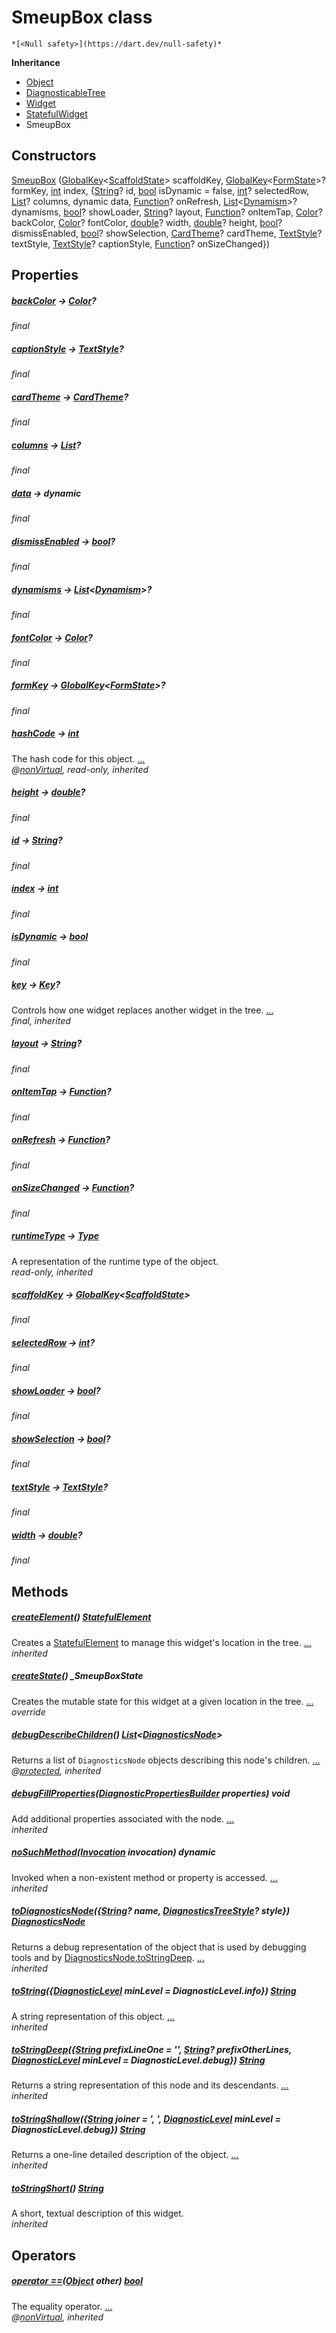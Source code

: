 


# SmeupBox class






    *[<Null safety>](https://dart.dev/null-safety)*





**Inheritance**

- [Object](https://api.flutter.dev/flutter/dart-core/Object-class.html)
- [DiagnosticableTree](https://api.flutter.dev/flutter/foundation/DiagnosticableTree-class.html)
- [Widget](https://api.flutter.dev/flutter/widgets/Widget-class.html)
- [StatefulWidget](https://api.flutter.dev/flutter/widgets/StatefulWidget-class.html)
- SmeupBox






## Constructors

[SmeupBox](../smeup_widgets_smeup_box/SmeupBox/SmeupBox.md) ([GlobalKey](https://api.flutter.dev/flutter/widgets/GlobalKey-class.html)&lt;[ScaffoldState](https://api.flutter.dev/flutter/material/ScaffoldState-class.html)> scaffoldKey, [GlobalKey](https://api.flutter.dev/flutter/widgets/GlobalKey-class.html)&lt;[FormState](https://api.flutter.dev/flutter/widgets/FormState-class.html)>? formKey, [int](https://api.flutter.dev/flutter/dart-core/int-class.html) index, {[String](https://api.flutter.dev/flutter/dart-core/String-class.html)? id, [bool](https://api.flutter.dev/flutter/dart-core/bool-class.html) isDynamic = false, [int](https://api.flutter.dev/flutter/dart-core/int-class.html)? selectedRow, [List](https://api.flutter.dev/flutter/dart-core/List-class.html)? columns, dynamic data, [Function](https://api.flutter.dev/flutter/dart-core/Function-class.html)? onRefresh, [List](https://api.flutter.dev/flutter/dart-core/List-class.html)&lt;[Dynamism](../smeup_models_dynamism/Dynamism-class.md)>? dynamisms, [bool](https://api.flutter.dev/flutter/dart-core/bool-class.html)? showLoader, [String](https://api.flutter.dev/flutter/dart-core/String-class.html)? layout, [Function](https://api.flutter.dev/flutter/dart-core/Function-class.html)? onItemTap, [Color](https://api.flutter.dev/flutter/dart-ui/Color-class.html)? backColor, [Color](https://api.flutter.dev/flutter/dart-ui/Color-class.html)? fontColor, [double](https://api.flutter.dev/flutter/dart-core/double-class.html)? width, [double](https://api.flutter.dev/flutter/dart-core/double-class.html)? height, [bool](https://api.flutter.dev/flutter/dart-core/bool-class.html)? dismissEnabled, [bool](https://api.flutter.dev/flutter/dart-core/bool-class.html)? showSelection, [CardTheme](https://api.flutter.dev/flutter/material/CardTheme-class.html)? cardTheme, [TextStyle](https://api.flutter.dev/flutter/painting/TextStyle-class.html)? textStyle, [TextStyle](https://api.flutter.dev/flutter/painting/TextStyle-class.html)? captionStyle, [Function](https://api.flutter.dev/flutter/dart-core/Function-class.html)? onSizeChanged})

    


## Properties

##### [backColor](../smeup_widgets_smeup_box/SmeupBox/backColor.md) &#8594; [Color](https://api.flutter.dev/flutter/dart-ui/Color-class.html)?



   
_final_



##### [captionStyle](../smeup_widgets_smeup_box/SmeupBox/captionStyle.md) &#8594; [TextStyle](https://api.flutter.dev/flutter/painting/TextStyle-class.html)?



   
_final_



##### [cardTheme](../smeup_widgets_smeup_box/SmeupBox/cardTheme.md) &#8594; [CardTheme](https://api.flutter.dev/flutter/material/CardTheme-class.html)?



   
_final_



##### [columns](../smeup_widgets_smeup_box/SmeupBox/columns.md) &#8594; [List](https://api.flutter.dev/flutter/dart-core/List-class.html)?



   
_final_



##### [data](../smeup_widgets_smeup_box/SmeupBox/data.md) &#8594; dynamic



   
_final_



##### [dismissEnabled](../smeup_widgets_smeup_box/SmeupBox/dismissEnabled.md) &#8594; [bool](https://api.flutter.dev/flutter/dart-core/bool-class.html)?



   
_final_



##### [dynamisms](../smeup_widgets_smeup_box/SmeupBox/dynamisms.md) &#8594; [List](https://api.flutter.dev/flutter/dart-core/List-class.html)&lt;[Dynamism](../smeup_models_dynamism/Dynamism-class.md)>?



   
_final_



##### [fontColor](../smeup_widgets_smeup_box/SmeupBox/fontColor.md) &#8594; [Color](https://api.flutter.dev/flutter/dart-ui/Color-class.html)?



   
_final_



##### [formKey](../smeup_widgets_smeup_box/SmeupBox/formKey.md) &#8594; [GlobalKey](https://api.flutter.dev/flutter/widgets/GlobalKey-class.html)&lt;[FormState](https://api.flutter.dev/flutter/widgets/FormState-class.html)>?



   
_final_



##### [hashCode](https://api.flutter.dev/flutter/widgets/Widget/hashCode.html) &#8594; [int](https://api.flutter.dev/flutter/dart-core/int-class.html)



The hash code for this object. [...](https://api.flutter.dev/flutter/widgets/Widget/hashCode.html)  
_@[nonVirtual](https://pub.dev/documentation/meta/1.7.0/meta/nonVirtual-constant.html), read-only, inherited_



##### [height](../smeup_widgets_smeup_box/SmeupBox/height.md) &#8594; [double](https://api.flutter.dev/flutter/dart-core/double-class.html)?



   
_final_



##### [id](../smeup_widgets_smeup_box/SmeupBox/id.md) &#8594; [String](https://api.flutter.dev/flutter/dart-core/String-class.html)?



   
_final_



##### [index](../smeup_widgets_smeup_box/SmeupBox/index.md) &#8594; [int](https://api.flutter.dev/flutter/dart-core/int-class.html)



   
_final_



##### [isDynamic](../smeup_widgets_smeup_box/SmeupBox/isDynamic.md) &#8594; [bool](https://api.flutter.dev/flutter/dart-core/bool-class.html)



   
_final_



##### [key](https://api.flutter.dev/flutter/widgets/Widget/key.html) &#8594; [Key](https://api.flutter.dev/flutter/foundation/Key-class.html)?



Controls how one widget replaces another widget in the tree. [...](https://api.flutter.dev/flutter/widgets/Widget/key.html)  
_final, inherited_



##### [layout](../smeup_widgets_smeup_box/SmeupBox/layout.md) &#8594; [String](https://api.flutter.dev/flutter/dart-core/String-class.html)?



   
_final_



##### [onItemTap](../smeup_widgets_smeup_box/SmeupBox/onItemTap.md) &#8594; [Function](https://api.flutter.dev/flutter/dart-core/Function-class.html)?



   
_final_



##### [onRefresh](../smeup_widgets_smeup_box/SmeupBox/onRefresh.md) &#8594; [Function](https://api.flutter.dev/flutter/dart-core/Function-class.html)?



   
_final_



##### [onSizeChanged](../smeup_widgets_smeup_box/SmeupBox/onSizeChanged.md) &#8594; [Function](https://api.flutter.dev/flutter/dart-core/Function-class.html)?



   
_final_



##### [runtimeType](https://api.flutter.dev/flutter/dart-core/Object/runtimeType.html) &#8594; [Type](https://api.flutter.dev/flutter/dart-core/Type-class.html)



A representation of the runtime type of the object.   
_read-only, inherited_



##### [scaffoldKey](../smeup_widgets_smeup_box/SmeupBox/scaffoldKey.md) &#8594; [GlobalKey](https://api.flutter.dev/flutter/widgets/GlobalKey-class.html)&lt;[ScaffoldState](https://api.flutter.dev/flutter/material/ScaffoldState-class.html)>



   
_final_



##### [selectedRow](../smeup_widgets_smeup_box/SmeupBox/selectedRow.md) &#8594; [int](https://api.flutter.dev/flutter/dart-core/int-class.html)?



   
_final_



##### [showLoader](../smeup_widgets_smeup_box/SmeupBox/showLoader.md) &#8594; [bool](https://api.flutter.dev/flutter/dart-core/bool-class.html)?



   
_final_



##### [showSelection](../smeup_widgets_smeup_box/SmeupBox/showSelection.md) &#8594; [bool](https://api.flutter.dev/flutter/dart-core/bool-class.html)?



   
_final_



##### [textStyle](../smeup_widgets_smeup_box/SmeupBox/textStyle.md) &#8594; [TextStyle](https://api.flutter.dev/flutter/painting/TextStyle-class.html)?



   
_final_



##### [width](../smeup_widgets_smeup_box/SmeupBox/width.md) &#8594; [double](https://api.flutter.dev/flutter/dart-core/double-class.html)?



   
_final_




## Methods

##### [createElement](https://api.flutter.dev/flutter/widgets/StatefulWidget/createElement.html)() [StatefulElement](https://api.flutter.dev/flutter/widgets/StatefulElement-class.html)



Creates a <a href="https://api.flutter.dev/flutter/widgets/StatefulElement-class.html">StatefulElement</a> to manage this widget's location in the tree. [...](https://api.flutter.dev/flutter/widgets/StatefulWidget/createElement.html)  
_inherited_



##### [createState](../smeup_widgets_smeup_box/SmeupBox/createState.md)() _SmeupBoxState



Creates the mutable state for this widget at a given location in the tree. [...](../smeup_widgets_smeup_box/SmeupBox/createState.md)  
_override_



##### [debugDescribeChildren](https://api.flutter.dev/flutter/foundation/DiagnosticableTree/debugDescribeChildren.html)() [List](https://api.flutter.dev/flutter/dart-core/List-class.html)&lt;[DiagnosticsNode](https://api.flutter.dev/flutter/foundation/DiagnosticsNode-class.html)>



Returns a list of <code>DiagnosticsNode</code> objects describing this node's
children. [...](https://api.flutter.dev/flutter/foundation/DiagnosticableTree/debugDescribeChildren.html)  
_@[protected](https://pub.dev/documentation/meta/1.7.0/meta/protected-constant.html), inherited_



##### [debugFillProperties](https://api.flutter.dev/flutter/widgets/Widget/debugFillProperties.html)([DiagnosticPropertiesBuilder](https://api.flutter.dev/flutter/foundation/DiagnosticPropertiesBuilder-class.html) properties) void



Add additional properties associated with the node. [...](https://api.flutter.dev/flutter/widgets/Widget/debugFillProperties.html)  
_inherited_



##### [noSuchMethod](https://api.flutter.dev/flutter/dart-core/Object/noSuchMethod.html)([Invocation](https://api.flutter.dev/flutter/dart-core/Invocation-class.html) invocation) dynamic



Invoked when a non-existent method or property is accessed. [...](https://api.flutter.dev/flutter/dart-core/Object/noSuchMethod.html)  
_inherited_



##### [toDiagnosticsNode](https://api.flutter.dev/flutter/foundation/DiagnosticableTree/toDiagnosticsNode.html)({[String](https://api.flutter.dev/flutter/dart-core/String-class.html)? name, [DiagnosticsTreeStyle](https://api.flutter.dev/flutter/foundation/DiagnosticsTreeStyle.html)? style}) [DiagnosticsNode](https://api.flutter.dev/flutter/foundation/DiagnosticsNode-class.html)



Returns a debug representation of the object that is used by debugging
tools and by <a href="https://api.flutter.dev/flutter/foundation/DiagnosticsNode/toStringDeep.html">DiagnosticsNode.toStringDeep</a>. [...](https://api.flutter.dev/flutter/foundation/DiagnosticableTree/toDiagnosticsNode.html)  
_inherited_



##### [toString](https://api.flutter.dev/flutter/foundation/Diagnosticable/toString.html)({[DiagnosticLevel](https://api.flutter.dev/flutter/foundation/DiagnosticLevel.html) minLevel = DiagnosticLevel.info}) [String](https://api.flutter.dev/flutter/dart-core/String-class.html)



A string representation of this object. [...](https://api.flutter.dev/flutter/foundation/Diagnosticable/toString.html)  
_inherited_



##### [toStringDeep](https://api.flutter.dev/flutter/foundation/DiagnosticableTree/toStringDeep.html)({[String](https://api.flutter.dev/flutter/dart-core/String-class.html) prefixLineOne = '', [String](https://api.flutter.dev/flutter/dart-core/String-class.html)? prefixOtherLines, [DiagnosticLevel](https://api.flutter.dev/flutter/foundation/DiagnosticLevel.html) minLevel = DiagnosticLevel.debug}) [String](https://api.flutter.dev/flutter/dart-core/String-class.html)



Returns a string representation of this node and its descendants. [...](https://api.flutter.dev/flutter/foundation/DiagnosticableTree/toStringDeep.html)  
_inherited_



##### [toStringShallow](https://api.flutter.dev/flutter/foundation/DiagnosticableTree/toStringShallow.html)({[String](https://api.flutter.dev/flutter/dart-core/String-class.html) joiner = ', ', [DiagnosticLevel](https://api.flutter.dev/flutter/foundation/DiagnosticLevel.html) minLevel = DiagnosticLevel.debug}) [String](https://api.flutter.dev/flutter/dart-core/String-class.html)



Returns a one-line detailed description of the object. [...](https://api.flutter.dev/flutter/foundation/DiagnosticableTree/toStringShallow.html)  
_inherited_



##### [toStringShort](https://api.flutter.dev/flutter/widgets/Widget/toStringShort.html)() [String](https://api.flutter.dev/flutter/dart-core/String-class.html)



A short, textual description of this widget.   
_inherited_




## Operators

##### [operator ==](https://api.flutter.dev/flutter/widgets/Widget/operator_equals.html)([Object](https://api.flutter.dev/flutter/dart-core/Object-class.html) other) [bool](https://api.flutter.dev/flutter/dart-core/bool-class.html)



The equality operator. [...](https://api.flutter.dev/flutter/widgets/Widget/operator_equals.html)  
_@[nonVirtual](https://pub.dev/documentation/meta/1.7.0/meta/nonVirtual-constant.html), inherited_











